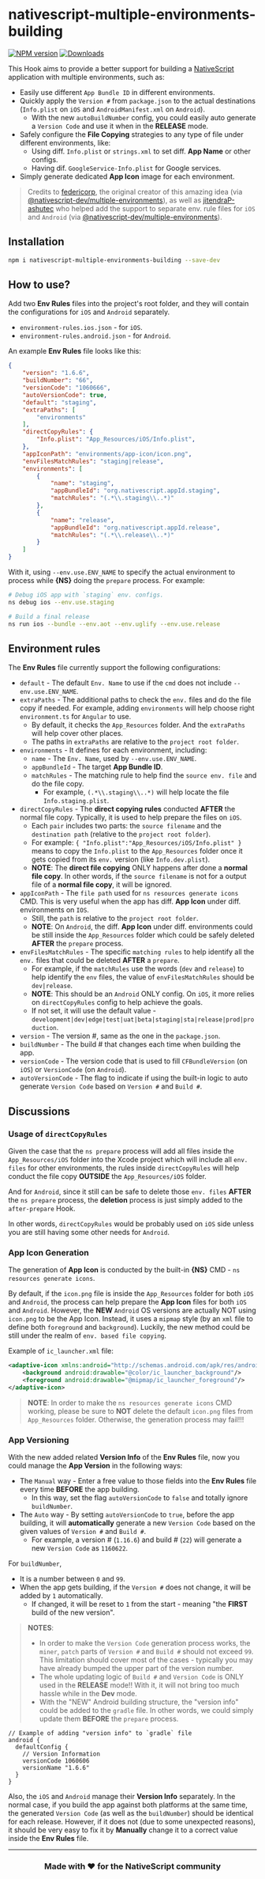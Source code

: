 
# nativescript-multiple-environments-building

[![NPM version][npm-image]][npm-url]
[![Downloads][downloads-image]][npm-url]

[npm-image]:http://img.shields.io/npm/v/nativescript-multiple-environments-building.svg
[npm-url]:https://www.npmjs.com/package/nativescript-multiple-environments-building
[downloads-image]:http://img.shields.io/npm/dm/nativescript-multiple-environments-building.svg

This Hook aims to provide a better support for building a [NativeScript](https://nativescript.org/) application with multiple environments, such as:

- Easily use different `App Bundle ID` in different environments.
- Quickly apply the `Version #` from `package.json` to the actual destinations (`Info.plist` on `iOS` and `AndroidManifest.xml` on `Android`).
  - With the new `autoBuildNumber` config, you could easily auto generate a `Version Code` and use it when in the **RELEASE** mode.
- Safely configure the **File Copying** strategies to any type of file under different environments, like:
  - Using diff. `Info.plist` or `strings.xml` to set diff. **App Name** or other configs.
  - Having dif. `GoogleService-Info.plist` for Google services.
- Simply generate dedicated **App Icon** image for each environment.

> Credits to [federicorp](https://github.com/federicorp), the original creator of this amazing idea (via [@nativescript-dev/multiple-environments](https://github.com/federicorp/nativescript-dev-multiple-env)), as well as [jitendraP-ashutec](https://github.com/jitendraP-ashutec) who helped add the support to separate env. rule files for `iOS` and `Android` (via [@nativescript-dev/multiple-environments](https://github.com/jitendraP-ashutec/nativescript-dev-multiple-env)).

## Installation

```bash
npm i nativescript-multiple-environments-building --save-dev
```

## How to use?

Add two **Env Rules** files into the project's root folder, and they will contain the configurations for `iOS` and `Android` separately.

- `environment-rules.ios.json` - for `iOS`.
- `environment-rules.android.json` - for `Android`.

An example **Env Rules** file looks like this:

```json
{
    "version": "1.6.6",
    "buildNumber": "66",
    "versionCode": "1060666",
    "autoVersionCode": true,
    "default": "staging",
    "extraPaths": [
        "environments"
    ],
    "directCopyRules": {
        "Info.plist": "App_Resources/iOS/Info.plist",
    },
    "appIconPath": "environments/app-icon/icon.png",
    "envFilesMatchRules": "staging|release",
    "environments": [
        {
            "name": "staging",
            "appBundleId": "org.nativescript.appId.staging",
            "matchRules": "(.*\\.staging\\..*)"
        },
        {
            "name": "release",
            "appBundleId": "org.nativescript.appId.release",
            "matchRules": "(.*\\.release\\..*)"
        }
    ]
}
```

With it, using `--env.use.ENV_NAME` to specify the actual environment to process while **{NS}** doing the `prepare` process. For example:

```bash
# Debug iOS app with `staging` env. configs.
ns debug ios --env.use.staging

# Build a final release
ns run ios --bundle --env.aot --env.uglify --env.use.release
```

## Environment rules

The **Env Rules** file currently support the following configurations:

- `default` - The default `Env. Name` to use if the `cmd` does not include `--env.use.ENV_NAME`.
- `extraPaths` - The additional paths to check the `env.` files and do the file copy if needed. For example, adding `environments` will help choose right `environment.ts` for `Angular` to use.
  - By default, it checks the `App_Resources` folder. And the `extraPaths` will help cover other places.
  - The paths in `extraPaths` are relative to the `project root folder`.
- `environments` - It defines for each environment, including:
  - `name` - The `Env. Name`, used by `--env.use.ENV_NAME`.
  - `appBundleId` - The target **App Bundle ID**.
  - `matchRules` - The matching rule to help find the `source env. file` and do the file copy.
    - For example, `(.*\\.staging\\..*)` will help locate the file `Info.staging.plist`.
- `directCopyRules` - The **direct copying rules** conducted **AFTER** the normal file copy. Typically, it is used to help prepare the files on `iOS`.
  - Each `pair` includes two parts: the `source filename` and the `destination path` (relative to the `project root folder`).
  - For example: `{ "Info.plist":"App_Resources/iOS/Info.plist" }` means to copy the `Info.plist` to the `App_Resources` folder once it gets copied from its `env.` version (like `Info.dev.plist`).
  - **NOTE**: The **direct file copying** ONLY happens after done a **normal file copy**. In other words, if the `source filename` is not for a output file of a **normal file copy**, it will be ignored.
- `appIconPath` - The `file path` used for `ns resources generate icons` CMD. This is very useful when the app has diff. **App Icon** under diff. environments on `IOS`.
  - Still, the `path` is relative to the `project root folder`.
  - **NOTE**: On `Android`, the diff. **App Icon** under diff. environments could be still inside the `App_Resources` folder which could be safely deleted **AFTER** the `prepare` process.
- `envFilesMatchRules` - The specific `matching rules` to help identify all the `env.` files that could be deleted **AFTER** a `prepare`.
  - For example, if the `matchRules` use the words (`dev` and `release`) to help identify the `env` files, the value of `envFilesMatchRules` should be `dev|release`.
  - **NOTE**: This should be an `Android` ONLY config. On `iOS`, it more relies on `directCopyRules` config to help achieve the goals.
  - If not set, it will use the default value - `development|dev|edge|test|uat|beta|staging|sta|release|prod|production`.
- `version` - The version #, same as the one in the `package.json`.
- `buildNumber` - The build # that changes each time when building the app.
- `versionCode` - The version code that is used to fill `CFBundleVersion` (on `iOS`) or `VersionCode` (on `Android`).
- `autoVersionCode` - The flag to indicate if using the built-in logic to auto generate `Version Code` based on `Version #` and `Build #`.

## Discussions

### Usage of `directCopyRules`

Given the case that the `ns prepare` process will add all files inside the `App_Resources/iOS` folder into the Xcode project which will include all `env. files` for other environments, the rules inside `directCopyRules` will help conduct the file copy **OUTSIDE** the `App_Resources/iOS` folder.

And for `Android`, since it still can be safe to delete those `env. files` **AFTER** the `ns prepare` process, the **deletion** process is just simply added to the `after-prepare` Hook.

In other words, `directCopyRules` would be probably used on `iOS` side unless you are still having some other needs for `Android`.

### App Icon Generation

The generation of **App Icon** is conducted by the built-in **{NS}** CMD - `ns resources generate icons`.

By default, if the `icon.png` file is inside the `App_Resources` folder for both `iOS` and `Android`, the process can help prepare the **App Icon** files for both `iOS` and `Android`. However, the **NEW** `Android` OS versions are actually NOT using `icon.png` to be the App Icon. Instead, it uses a `mipmap` style (by an `xml` file to define both `foreground` and `background`). Luckily, the new method could be still under the realm of `env. based file copying`.

Example of `ic_launcher.xml` file:

```xml
<adaptive-icon xmlns:android="http://schemas.android.com/apk/res/android">
    <background android:drawable="@color/ic_launcher_background"/>
    <foreground android:drawable="@mipmap/ic_launcher_foreground"/>
</adaptive-icon>

```

> **NOTE**: In order to make the `ns resources generate icons` CMD working, please be sure to **NOT** delete the default `icon.png` files from `App_Resources` folder. Otherwise, the generation process may fail!!!

### App Versioning

With the new added related **Version Info** of the **Env Rules** file, now you could manage the **App Version** in the following ways:

- The `Manual` way - Enter a free value to those fields into the **Env Rules** file every time **BEFORE** the app building.
  - In this way, set the flag `autoVersionCode` to `false` and totally ignore `buildNumber`.
- The `Auto` way - By setting `autoVersionCode` to `true`, before the app building, it will **automatically** generate a new `Version Code` based on the given values of `Version #` and `Build #`.
  - For example, a version # (`1.16.6`) and build # (`22`) will generate a new `Version Code` as `1160622`.

For `buildNumber`,

- It is a number between `0` and `99`.
- When the app gets building, if the `Version #` does not change, it will be added by `1` automatically.
  - If changed, it will be reset to `1` from the start - meaning "the **FIRST** build of the new version".

> **NOTES**:
>
> - In order to make the `Version Code` generation process works, the `miner`, `patch` parts of `Version #` and `Build #` should not exceed `99`. This limitation should cover most of the cases - typically you may have already bumped the upper part of the version number.
> - The whole updating logic of `Build #` and `Version Code` is ONLY used in the **RELEASE** mode!! With it, it will not bring too much hassle while in the **Dev** mode.
> - With the "NEW" Android building structure, the "version info" could be added to the `gradle` file. In other words, we could simply update them **BEFORE** the `prepare` process.

```
// Example of adding "version info" to `gradle` file
android {
  defaultConfig {
    // Version Information
    versionCode 1060606
    versionName "1.6.6"
  }
}
```

Also, the `iOS` and `Android` manage their **Version Info** separately. In the normal case, if you build the app against both platforms at the same time, the generated `Version Code` (as well as the `buildNumber`) should be identical for each release. However, if it does not (due to some unexpected reasons), it should be very easy to fix it by **Manually** change it to a correct value inside the **Env Rules** file.

<hr>
<h3 align="center">Made with ❤️ for the NativeScript community</h3>
